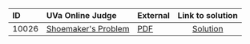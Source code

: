 | ID | UVa Online Judge | External | Link to solution |
|:---|:---|:---|:---:|
| 10026 | [Shoemaker's Problem](https://onlinejudge.org/index.php?option=onlinejudge&Itemid=8&page=show_problem&problem=967) | [PDF](https://onlinejudge.org/external/100/10026.pdf) | [Solution](https%3A//github.com/versenyi98/programming-contests/tree/master/UVa%20Online%20Judge/10026%2520-%2520Shoemaker%2527s%2520Problem)|
